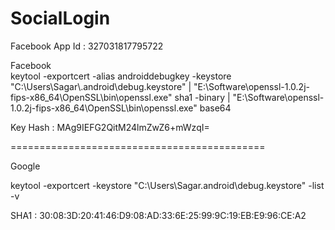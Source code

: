 # SocialLogin

Facebook
App Id : 327031817795722

Facebook      
keytool -exportcert -alias androiddebugkey -keystore "C:\Users\Sagar\\.android\debug.keystore" | "E:\Software\openssl-1.0.2j-fips-x86_64\OpenSSL\bin\openssl.exe" sha1 -binary | "E:\Software\openssl-1.0.2j-fips-x86_64\OpenSSL\bin\openssl.exe" base64

Key Hash : MAg9IEFG2QitM24lmZwZ6+mWzqI=


============================================

Google

keytool -exportcert -keystore "C:\Users\Sagar\.android\debug.keystore" -list -v

SHA1 : 30:08:3D:20:41:46:D9:08:AD:33:6E:25:99:9C:19:EB:E9:96:CE:A2

